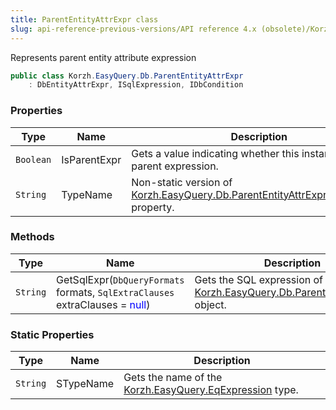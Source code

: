 ```yaml
---
title: ParentEntityAttrExpr class
slug: api-reference-previous-versions/API reference 4.x (obsolete)/Korzh.EasyQuery.Db namespace/parententityattrexpr-class
---
```



Represents parent entity attribute expression
```csharp
public class Korzh.EasyQuery.Db.ParentEntityAttrExpr
    : DbEntityAttrExpr, ISqlExpression, IDbCondition

```

### Properties

| Type | Name | Description | 
| --- | --- | --- | 
| `Boolean` | IsParentExpr | Gets a value indicating whether this instance is a parent expression. | 
| `String` | TypeName | Non-static version of [Korzh.EasyQuery.Db.ParentEntityAttrExpr.STypeName](/api-reference-4x/korzh-easyquery-db-namespace/parententityattrexpr-class) property. | 


### Methods

| Type | Name | Description | 
| --- | --- | --- | 
| `String` | GetSqlExpr(`DbQueryFormats` formats, `SqlExtraClauses` extraClauses = <span style='color: blue'>null</span>) | Gets the SQL expression of the [Korzh.EasyQuery.Db.ParentEntityAttrExpr](/api-reference-4x/korzh-easyquery-db-namespace/parententityattrexpr-class) object. | 


### Static Properties

| Type | Name | Description | 
| --- | --- | --- | 
| `String` | STypeName | Gets the name of the [Korzh.EasyQuery.EqExpression](/api-reference-4x/korzh-easyquery-namespace/eqexpression-class) type. |